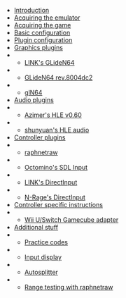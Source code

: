 - [Introduction](index.md)
- [Acquiring the emulator](getting_emu.md)
- [Acquiring the game](getting_game.md)
- [Basic configuration](basic_config.md)
- [Plugin configuration](plugin_setup.md)
- [Graphics plugins]()
- - [LINK's GLideN64](gliden64_link.md)
- - [GLideN64 rev.8004dc2](gliden64_old.md)
- - [glN64](gln64.md)
- [Audio plugins]()
- - [Azimer's HLE v0.60](azi60.md)
- - [shunyuan's HLE audio](shunyuan.md)
- [Controller plugins]()
- - [raphnetraw](raphnetraw.md)
- - [Octomino's SDL Input](octomino.md)
- - [LINK's DirectInput](keyboardinput.md)
- - [N-Rage's DirectInput](nrage.md)
- [Controller specific instructions]()
- - [Wii U/Switch Gamecube adapter](wiiu_gc.md)
- [Additional stuff]()
- - [Practice codes]()
- - [Input display]()
- - [Autosplitter]()
- - [Range testing with raphnetraw]()